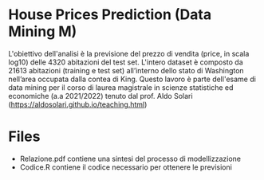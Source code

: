 # House Prices Prediction (Data Mining M)
L'obiettivo dell'analisi è la previsione del prezzo di vendita (price, in scala log10) delle 4320 abitazioni del test set. L'intero dataset è composto da 21613 abitazioni (training e test set)  all’interno dello stato 
di Washington nell’area occupata dalla contea di King. Questo lavoro è parte dell'esame di data mining per il corso di laurea magistrale in scienze statistiche ed economiche (a.a 2021/2022) tenuto dal prof. Aldo Solari (https://aldosolari.github.io/teaching.html)

# Files
- Relazione.pdf contiene una sintesi del processo di modellizzazione
- Codice.R contiene il codice necessario per ottenere le previsioni
